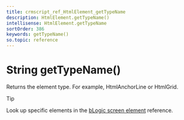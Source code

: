 ```yaml
---
title: crmscript_ref_HtmlElement_getTypeName
description: HtmlElement.getTypeName()
intellisense: HtmlElement.getTypeName
sortOrder: 386
keywords: getTypeName()
so.topic: reference
---
```


# String getTypeName()

Returns the element type. For example, HtmlAnchorLine or HtmlGrid.

> [!TIP]
> Look up specific elements in the [bLogic screen element][1] reference.

<!-- Referenced links -->
[1]: https://github.com/SuperOfficeDocs/user-interface/blob/main/docs/service-ui/blogic-screen-elements/index.md
